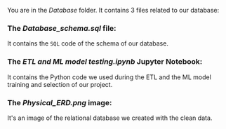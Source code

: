 You are in the *Database* folder. It contains 3 files related to our database:

### The *Database_schema.sql* file:
It contains the ```SQL``` code of the schema of our database.

### The *ETL and ML model testing.ipynb* Jupyter Notebook:
It contains the Python code we used during the ETL and the ML model training and selection of our project.

### The *Physical_ERD.png* image:
It's an image of the relational database we created with the clean data.
